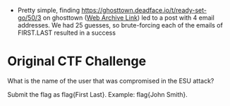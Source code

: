 - Pretty simple, finding https://ghosttown.deadface.io/t/ready-set-go/50/3 on ghosttown ([Web Archive Link](https://web.archive.org/web/20221016220127/https://ghosttown.deadface.io/t/ready-set-go/50/3)) led to a post with 4 email addresses. We had 25 guesses, so brute-forcing each of the emails of FIRST.LAST resulted in a success

# Original CTF Challenge
What is the name of the user that was compromised in the ESU attack?

Submit the flag as flag{First Last}. Example: flag{John Smith}.